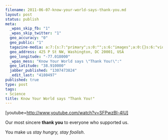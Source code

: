 ```yaml
--- 
filename: 2011-06-07-know-your-world-says-thank-you.md
layout: post
status: publish
meta: 
  _wpas_skip_fb: "1"
  _wpas_skip_twitter: "1"
  geo_accuracy: "0"
  geo_public: "1"
  tagazine-media: a:7:{s:7:"primary";s:0:"";s:6:"images";a:0:{}s:6:"videos";a:0:{}s:11:"image_count";s:1:"0";s:6:"author";s:7:"4180497";s:7:"blog_id";s:7:"8438084";s:9:"mod_stamp";s:19:"2011-06-07 19:10:22";}
  geo_address: 425 P St NW, Washington, DC 20001, USA
  geo_longitude: "-77.018000"
  _wpas_mess: "Know Your World says \"Thank You!\":"
  geo_latitude: "38.910000"
  jabber_published: "1307473824"
  _edit_last: "4180497"
published: true
type: post
tags: 
- Science
title: Know Your World says "Thank You!"
---
```

[youtube=http://www.youtube.com/watch?v=SFPwzBl-4lU]

Our most sincere <strong>thank you</strong> to everyone who supported us.

You make us <em>stay hungry, stay foolish</em>.

